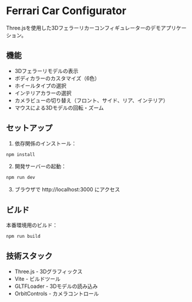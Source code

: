 # Ferrari Car Configurator

Three.jsを使用した3Dフェラーリカーコンフィギュレーターのデモアプリケーション。

## 機能

- 3Dフェラーリモデルの表示
- ボディカラーのカスタマイズ（6色）
- ホイールタイプの選択
- インテリアカラーの選択
- カメラビューの切り替え（フロント、サイド、リア、インテリア）
- マウスによる3Dモデルの回転・ズーム

## セットアップ

1. 依存関係のインストール：
```bash
npm install
```

2. 開発サーバーの起動：
```bash
npm run dev
```

3. ブラウザで http://localhost:3000 にアクセス

## ビルド

本番環境用のビルド：
```bash
npm run build
```

## 技術スタック

- Three.js - 3Dグラフィックス
- Vite - ビルドツール
- GLTFLoader - 3Dモデルの読み込み
- OrbitControls - カメラコントロール